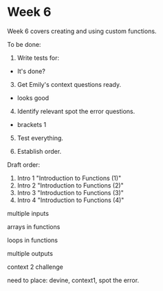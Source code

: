 # Week 6

Week 6 covers creating and using custom functions.


To be done:

1. Write tests for:
 - It's done?

3. Get Emily's context questions ready.
 - looks good

4. Identify relevant spot the error questions.
 - brackets 1

5. Test everything.

6. Establish order.

Draft order:

1. Intro 1 "Introduction to Functions (1)"
2. Intro 2 "Introduction to Functions (2)"
3. Intro 3 "Introduction to Functions (3)"
4. Intro 4 "Introduction to Functions (4)"

multiple inputs

arrays in functions

loops in functions

multiple outputs

context 2
challenge

need to place: devine, context1, spot the error.

